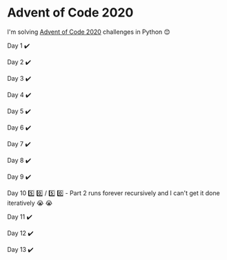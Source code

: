 # Advent of Code 2020 

I'm solving [Advent of Code 2020](https://adventofcode.com/2020) challenges in Python :blush:

Day 1 :heavy_check_mark:

Day 2 :heavy_check_mark:

Day 3 :heavy_check_mark:

Day 4 :heavy_check_mark:

Day 5 :heavy_check_mark:

Day 6 :heavy_check_mark:

Day 7 :heavy_check_mark:

Day 8 :heavy_check_mark:

Day 9 :heavy_check_mark:

Day 10 :five: :zero: / :five: :zero: - Part 2 runs forever recursively and I can't get it done iteratively :sob: :sob:

Day 11 :heavy_check_mark:

Day 12 :heavy_check_mark:

Day 13 :heavy_check_mark: